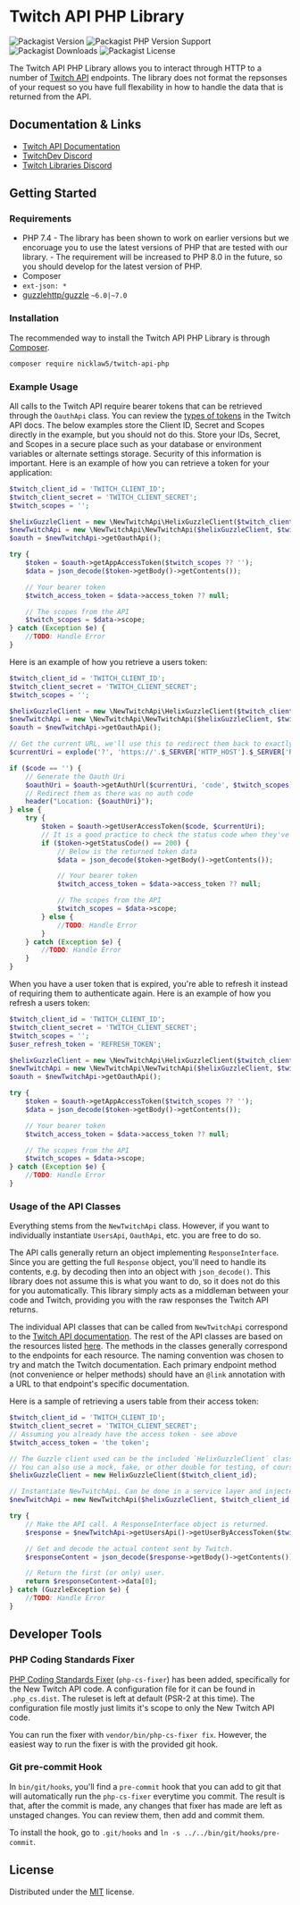 # Twitch API PHP Library

![Packagist Version](https://img.shields.io/packagist/v/nicklaw5/twitch-api-php)
![Packagist PHP Version Support](https://img.shields.io/packagist/php-v/nicklaw5/twitch-api-php)
![Packagist Downloads](https://img.shields.io/packagist/dt/nicklaw5/twitch-api-php)
![Packagist License](https://img.shields.io/packagist/l/nicklaw5/twitch-api-php)

The Twitch API PHP Library allows you to interact through HTTP to a number of [Twitch API](https://dev.twitch.tv/docs/api/) endpoints. The library does not format the repsonses of your request so you have full flexability in how to handle the data that is returned from the API.

## Documentation & Links

- [Twitch API Documentation](https://dev.twitch.tv/docs/api/)
- [TwitchDev Discord](https://link.twitch.tv/devchat)
- [Twitch Libraries Discord](https://discord.gg/8NXaEyV)

## Getting Started

### Requirements

- PHP 7.4 - The library has been shown to work on earlier versions but we encoruage you to use the latest versions of PHP that are tested with our library. - The requirement will be increased to PHP 8.0 in the future, so you should develop for the latest version of PHP.
- Composer
- `ext-json: *`
- [guzzlehttp/guzzle](https://github.com/guzzle/guzzle) `~6.0|~7.0`

### Installation

The recommended way to install the Twitch API PHP Library is through [Composer](https://getcomposer.org/).

```bash
composer require nicklaw5/twitch-api-php

```

### Example Usage

All calls to the Twitch API require bearer tokens that can be retrieved through the `OauthApi` class. You can review the [types of tokens](https://dev.twitch.tv/docs/authentication/#types-of-tokens) in the Twitch API docs. The below examples store the Client ID, Secret and Scopes directly in the example, but you should not do this. Store your IDs, Secret, and Scopes in a secure place such as your database or environment variables or alternate settings storage. Security of this information is important. Here is an example of how you can retrieve a token for your application:

```php
$twitch_client_id = 'TWITCH_CLIENT_ID';
$twitch_client_secret = 'TWITCH_CLIENT_SECRET';
$twitch_scopes = '';

$helixGuzzleClient = new \NewTwitchApi\HelixGuzzleClient($twitch_client_id);
$newTwitchApi = new \NewTwitchApi\NewTwitchApi($helixGuzzleClient, $twitch_client_id, $twitch_client_secret);
$oauth = $newTwitchApi->getOauthApi();

try {
    $token = $oauth->getAppAccessToken($twitch_scopes ?? '');
    $data = json_decode($token->getBody()->getContents());

    // Your bearer token
    $twitch_access_token = $data->access_token ?? null;

    // The scopes from the API
    $twitch_scopes = $data->scope;
} catch (Exception $e) {
    //TODO: Handle Error
}
```

Here is an example of how you retrieve a users token:

```php
$twitch_client_id = 'TWITCH_CLIENT_ID';
$twitch_client_secret = 'TWITCH_CLIENT_SECRET';
$twitch_scopes = '';

$helixGuzzleClient = new \NewTwitchApi\HelixGuzzleClient($twitch_client_id);
$newTwitchApi = new \NewTwitchApi\NewTwitchApi($helixGuzzleClient, $twitch_client_id, $twitch_client_secret);
$oauth = $newTwitchApi->getOauthApi();

// Get the current URL, we'll use this to redirect them back to exactly where they came from
$currentUri = explode('?', 'https://'.$_SERVER['HTTP_HOST'].$_SERVER['REQUEST_URI'])[0];

if ($code == '') {
    // Generate the Oauth Uri
    $oauthUri = $oauth->getAuthUrl($currentUri, 'code', $twitch_scopes);
    // Redirect them as there was no auth code
    header("Location: {$oauthUri}");
} else {
    try {
        $token = $oauth->getUserAccessToken($code, $currentUri);
        // It is a good practice to check the status code when they've responded, this really is optional though
        if ($token->getStatusCode() == 200) {
            // Below is the returned token data
            $data = json_decode($token->getBody()->getContents());

            // Your bearer token
            $twitch_access_token = $data->access_token ?? null;

            // The scopes from the API
            $twitch_scopes = $data->scope;
        } else {
            //TODO: Handle Error
        }
    } catch (Exception $e) {
        //TODO: Handle Error
    }
}
```

When you have a user token that is expired, you're able to refresh it instead of requiring them to authenticate again. Here is an example of how you refresh a users token:

```php
$twitch_client_id = 'TWITCH_CLIENT_ID';
$twitch_client_secret = 'TWITCH_CLIENT_SECRET';
$twitch_scopes = '';
$user_refresh_token = 'REFRESH_TOKEN';

$helixGuzzleClient = new \NewTwitchApi\HelixGuzzleClient($twitch_client_id);
$newTwitchApi = new \NewTwitchApi\NewTwitchApi($helixGuzzleClient, $twitch_client_id, $twitch_client_secret);
$oauth = $newTwitchApi->getOauthApi();

try {
    $token = $oauth->getAppAccessToken($twitch_scopes ?? '');
    $data = json_decode($token->getBody()->getContents());

    // Your bearer token
    $twitch_access_token = $data->access_token ?? null;

    // The scopes from the API
    $twitch_scopes = $data->scope;
} catch (Exception $e) {
    //TODO: Handle Error
}
```

### Usage of the API Classes

Everything stems from the `NewTwitchApi` class. However, if you want to individually instantiate `UsersApi`, `OauthApi`, etc. you are free to do so.

The API calls generally return an object implementing `ResponseInterface`. Since you are getting the full `Response` object, you'll need to handle its contents, e.g. by decoding then into an object with `json_decode()`. This library does not assume this is what you want to do, so it does not do this for you automatically. This library simply acts as a middleman between your code and Twitch, providing you with the raw responses the Twitch API returns.

The individual API classes that can be called from `NewTwitchApi` correspond to the [Twitch API documentation](https://dev.twitch.tv/docs/api/). The rest of the API classes are based on the resources listed [here](https://dev.twitch.tv/docs/api/reference/). The methods in the classes generally correspond to the endpoints for each resource. The naming convention was chosen to try and match the Twitch documentation. Each primary endpoint method (not convenience or helper methods) should have an `@link` annotation with a URL to that endpoint's specific documentation.

Here is a sample of retrieving a users table from their access token:

```php
$twitch_client_id = 'TWITCH_CLIENT_ID';
$twitch_client_secret = 'TWITCH_CLIENT_SECRET';
// Assuming you already have the access token - see above
$twitch_access_token = 'the token';

// The Guzzle client used can be the included `HelixGuzzleClient` class, for convenience.
// You can also use a mock, fake, or other double for testing, of course.
$helixGuzzleClient = new HelixGuzzleClient($twitch_client_id);

// Instantiate NewTwitchApi. Can be done in a service layer and injected as well.
$newTwitchApi = new NewTwitchApi($helixGuzzleClient, $twitch_client_id, $twitch_client_secret);

try {
    // Make the API call. A ResponseInterface object is returned.
    $response = $newTwitchApi->getUsersApi()->getUserByAccessToken($twitch_access_token);

    // Get and decode the actual content sent by Twitch.
    $responseContent = json_decode($response->getBody()->getContents());

    // Return the first (or only) user.
    return $responseContent->data[0];
} catch (GuzzleException $e) {
    //TODO: Handle Error
}
```

## Developer Tools

### PHP Coding Standards Fixer

[PHP Coding Standards Fixer](https://cs.sensiolabs.org/) (`php-cs-fixer`) has been added, specifically for the New Twitch API code. A configuration file for it can be found in `.php_cs.dist`. The ruleset is left at default (PSR-2 at this time). The configuration file mostly just limits it's scope to only the New Twitch API code.

You can run the fixer with `vendor/bin/php-cs-fixer fix`. However, the easiest way to run the fixer is with the provided git hook.

### Git pre-commit Hook

In `bin/git/hooks`, you'll find a `pre-commit` hook that you can add to git that will automatically run the `php-cs-fixer` everytime you commit. The result is that, after the commit is made, any changes that fixer has made are left as unstaged changes. You can review them, then add and commit them.

To install the hook, go to `.git/hooks` and `ln -s ../../bin/git/hooks/pre-commit`.

## License

Distributed under the [MIT](LICENSE) license.
